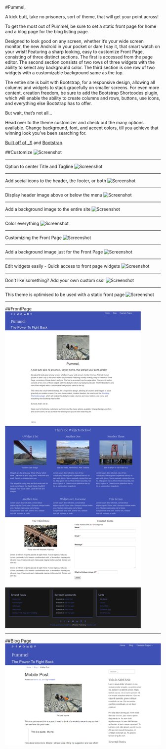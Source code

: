 #Pummel,

A kick butt, take no prisoners, sort of theme, that will get your point across!

To get the most out of Pummel, be sure to set a static front page for home and a blog page for the blog listing page.

Designed to look good on any screen, whether it’s your wide screen monitor, the new Android in your pocket or dare I say it, that smart watch on your wrist! Featuring a sharp looking, easy to customize Front Page, consisting of three distinct sections. The first is accessed from the page editor. The second section consists of two rows of three widgets with the ability to select any background color. The third section is one row of two widgets with a customizable background  same as the top.

The entire site is built with Bootstrap, for a responsive design, allowing all columns and widgets to stack gracefully on smaller screens. For even more content, creation freedom, be sure to add the Bootstrap Shortcodes plugin, which will enable the ability to create columns and rows, buttons, use icons, and everything else Bootstrap has to offer.

But wait, that’s not all…

Head over to the theme customizer and check out the many options available. Change background, font, and accent colors, till you achieve that winning look you’ve been searching for.

[Built off of _S](https://github.com/Automattic/_s) and [Bootstrap](getbootstrap.com).

##Customize
![Screenshot](https://dl.dropboxusercontent.com/u/21809793/Screenshot_all.png)
***

Option to center Title and Tagline
![Screenshot](https://dl.dropboxusercontent.com/u/21809793/Screenshot%20site_title.png)
***

Add social icons to the header, the footer, or both
![Screenshot](https://dl.dropboxusercontent.com/u/21809793/Screenshot%20social.png)
***

Display header image above or below the menu
![Screenshot](https://dl.dropboxusercontent.com/u/21809793/Screenshot%20header_image.png)
***

Add a background image to the entire site
![Screenshot](https://dl.dropboxusercontent.com/u/21809793/Screenshot%20background-image.png)
***

Color everything
![Screenshot](https://dl.dropboxusercontent.com/u/21809793/Screenshot%20colors.png)
***
Customizing the Front Page
![Screenshot](https://dl.dropboxusercontent.com/u/21809793/Screenshot%20frontpage-middle.png)
***

Add a background image just for the Front Page
![Screenshot](https://dl.dropboxusercontent.com/u/21809793/Screenshot%20frontpage-background.png)
***
Edit widgets easily - Quick access to front page widgets
![Screenshot](https://dl.dropboxusercontent.com/u/21809793/Screenshot%20widgets.png)
***

Don't like something? Add your own custom css!
![Screenshot](https://dl.dropboxusercontent.com/u/21809793/Screenshot%20custom_css.png)
***

This theme is optimised to be used with a static front page
![Screenshot](https://dl.dropboxusercontent.com/u/21809793/Screenshot%20static_front.png)
***

##FrontPage
![Screenshot](/images/full-screenshot.png)
***
##Blog Page
![Blog-Screenshot](/images/blog-screenshot.png)
